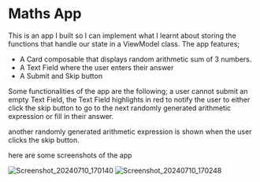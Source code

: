 # Maths App

This is an app I built so I can implement what I learnt about storing the functions that handle our state in a ViewModel class.
The app features;
-  A Card composable that displays random arithmetic sum of 3 numbers.
-  A Text Field where the user enters their answer
-  A Submit and Skip button

Some functionalities of the app are the following; 
a user cannot submit an empty Text Field, the Text Field highlights in red to notify the user to either click the skip button to go to the next randomly generated arithmetic expression or fill in their answer.

another randomly generated arithmetic expression is shown when the user clicks the skip button.


here are some screenshots of the app

![Screenshot_20240710_170140](https://github.com/Emmanuel-06/Math-quiz-app/assets/99341351/1b12187f-3a1e-4ad3-a0f6-604a20dd230b)
![Screenshot_20240710_170248](https://github.com/Emmanuel-06/Math-quiz-app/assets/99341351/5b49ef9a-cc62-4e5c-999a-7d5ed316e4c5)
